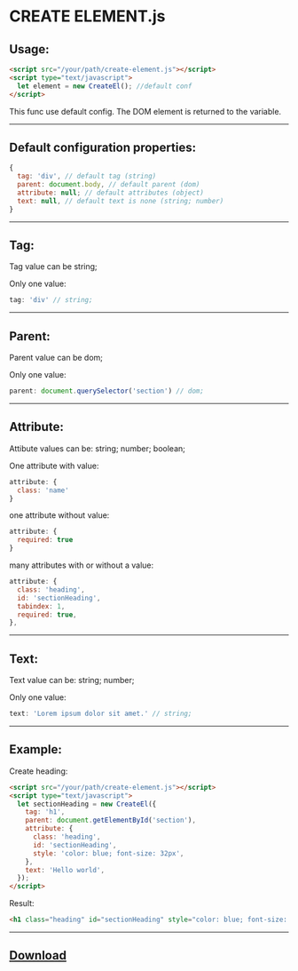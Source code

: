 CREATE ELEMENT.js
===================

Usage:
-------------------

  ```html
  <script src="/your/path/create-element.js"></script>
  <script type="text/javascript">
    let element = new CreateEl(); //default conf
  </script>
  ```

This func use default config. The DOM element is returned to the variable.

-------------------
Default configuration properties:
-------------------

  ```javascript
  {
    tag: 'div', // default tag (string)
    parent: document.body, // default parent (dom)
    attribute: null; // default attributes (object)
    text: null, // default text is none (string; number)
  }
  ```

-------------------
Tag:
-------------------

  Tag value can be string;

  Only one value:
  ```javascript
  tag: 'div' // string;
  ```

-------------------
Parent:
-------------------

  Parent value can be dom;

  Only one value:
  ```javascript
  parent: document.querySelector('section') // dom;
  ```

-------------------
Attribute:
-------------------

  Attibute values can be: string; number; boolean;

  One attribute with value:
  ```javascript
  attribute: {
    class: 'name'
  }
  ```

  one attribute without value:
  ```javascript
  attribute: {
    required: true
  }
  ```

  many attributes with or without a value:
  ```javascript
  attribute: {
    class: 'heading',
    id: 'sectionHeading',
    tabindex: 1,
    required: true,
  },
  ```

-------------------
Text:
-------------------

  Text value can be: string; number;

  Only one value:
  ```javascript
  text: 'Lorem ipsum dolor sit amet.' // string;
  ```

-------------------
Example:
-------------------

  Create heading:
  ```html
  <script src="/your/path/create-element.js"></script>
  <script type="text/javascript">
    let sectionHeading = new CreateEl({
      tag: 'h1',
      parent: document.getElementById('section'),
      attribute: {
        class: 'heading',
        id: 'sectionHeading',
        style: 'color: blue; font-size: 32px',
      },
      text: 'Hello world',
    });
  </script>
  ```

  Result:
  ```html
  <h1 class="heading" id="sectionHeading" style="color: blue; font-size: 32px;">Hello world</h1>
  ```

-------------------
[Download](https://raw.githubusercontent.com/andrey-riwall/create-element.js/main/create-object.js)
-------------------